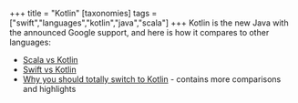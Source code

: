 +++
title = "Kotlin"
[taxonomies]
tags = ["swift","languages","kotlin","java","scala"]
+++
Kotlin is the new Java with the announced Google support, and here is how it compares to other languages:

 * [Scala vs Kotlin](https://agilewombat.com/2016/02/01/scala-vs-kotlin/)
 * [Swift vs Kotlin](http://nilhcem.com/swift-is-like-kotlin/)
 * [Why you should totally switch to Kotlin](https://medium.com/@magnus.chatt/why-you-should-totally-switch-to-kotlin-c7bbde9e10d5) - contains more comparisons and highlights
